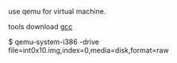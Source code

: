 
use qemu for virtual machine.

tools download [gcc](http://crossgcc.rts-software.org/doku.php)

$ qemu-system-i386 -drive file=int0x10.img,index=0,media=disk,format=raw
